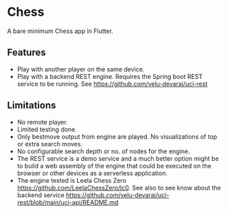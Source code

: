 # Chess

A bare minimum Chess app in Flutter. 

## Features

- Play with another player on the same device.
- Play with a backend REST engine. Requires the Spring boot REST service to be running. See https://github.com/velu-devaraj/uci-rest
 

## Limitations

- No remote player.
- Limited testing done.
- Only bestmove output from engine are played. No visualizations of top or extra search moves.
- No configurable search depth or no. of nodes for the engine. 
- The REST service is a demo service and a much better option might be to build a web assembly of the engine that could be executed on the browser or other devices as a serverless application.
- The engine tested is Leela Chess Zero https://github.com/LeelaChessZero/lc0. See also to see know about the backend service https://github.com/velu-devaraj/uci-rest/blob/main/uci-api/README.md